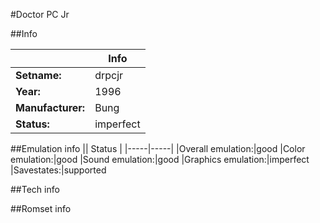 #Doctor PC Jr

##Info

||Info|
|-----|-----|
|**Setname:**|drpcjr
|**Year:**|1996
|**Manufacturer:**|Bung
|**Status:**|imperfect

##Emulation info
|| Status |
|-----|-----|
|Overall emulation:|good
|Color emulation:|good
|Sound emulation:|good
|Graphics emulation:|imperfect
|Savestates:|supported

##Tech info

##Romset info

<!--- START OF EDITED COMMENT DO NOT TOUCH TEXT ABOVE-->
